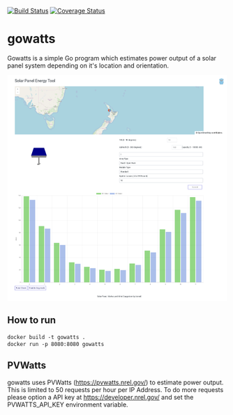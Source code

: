 [![Build Status](https://travis-ci.com/Jsuppers/gowatts.svg?branch=master)](https://travis-ci.com/Jsuppers/gowatts)
[![Coverage Status](https://coveralls.io/repos/github/Jsuppers/gowatts/badge.svg?branch=master&service=github)](https://coveralls.io/github/Jsuppers/gowatts?branch=master)

# gowatts
Gowatts is a simple Go program which estimates power output of a solar panel system depending on it's location and orientation.

![Test Image 6](resources/readme/snapshot.png)

## How to run
```
docker build -t gowatts . 
docker run -p 8080:8080 gowatts
```
## PVWatts
gowatts uses PVWatts (https://pvwatts.nrel.gov/) to estimate power output. This is limited to 50 requests per hour per IP Address. To do more requests please option a API key at https://developer.nrel.gov/ and set the PVWATTS_API_KEY environment variable.
